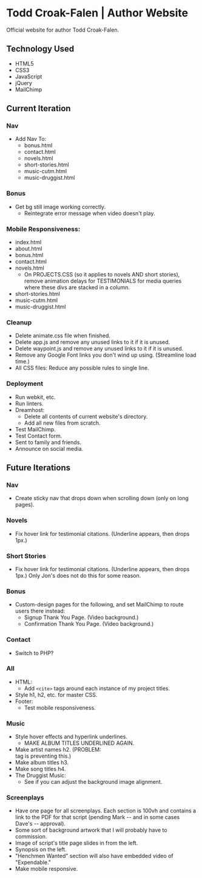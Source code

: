 # Todd Croak-Falen | Author Website
Official website for author Todd Croak-Falen.

## Technology Used

- HTML5
- CSS3
- JavaScript
- jQuery
- MailChimp

## Current Iteration

### Nav

- Add Nav To:
  - bonus.html
  - contact.html
  - novels.html
  - short-stories.html
  - music-cutm.html
  - music-druggist.html

### Bonus

- Get bg still image working correctly.
  - Reintegrate error message when video doesn't play.

### Mobile Responsiveness:

- index.html
- about.html
- bonus.html
- contact.html
- novels.html
  - On PROJECTS.CSS (so it applies to novels AND short stories), remove animation delays for TESTIMONIALS for media queries where these divs are stacked in a column.
- short-stories.html
- music-cutm.html
- music-druggist.html

### Cleanup

- Delete animate.css file when finished.
- Delete app.js and remove any unused links to it if it is unused.
- Delete waypoint.js and remove any unused links to it if it is unused.
- Remove any Google Font links you don't wind up using. (Streamline load time.)
- All CSS files: Reduce any possible rules to single line.

### Deployment

- Run webkit, etc.
- Run linters.
- Dreamhost:
  - Delete all contents of current website's directory.
  - Add all new files from scratch.
- Test MailChimp.
- Test Contact form.
- Sent to family and friends.
- Announce on social media.

## Future Iterations

### Nav

- Create sticky nav that drops down when scrolling down (only on long pages).

### Novels

- Fix hover link for testimonial citations. (Underline appears, then drops 1px.)

### Short Stories

- Fix hover link for testimonial citations. (Underline appears, then drops 1px.) Only Jon's does not do this for some reason.

### Bonus

- Custom-design pages for the following, and set MailChimp to route users there instead:
  - Signup Thank You Page. (Video background.)
  - Confirmation Thank You Page. (Video background.)

### Contact

- Switch to PHP?

### All

- HTML:
  - Add `<cite>` tags around each instance of my project titles.
- Style h1, h2, etc. for master CSS.
- Footer:
  - Test mobile responsiveness.

### Music

- Style hover effects and hyperlink underlines.
  - MAKE ALBUM TITLES UNDERLINED AGAIN.
- Make artist names h2. (PROBLEM: <summary> tag is preventing this.)
- Make album titles h3.
- Make song titles h4.
- The Druggist Music:
  - See if you can adjust the background image alignment.

### Screenplays

- Have one page for all screenplays. Each section is 100vh and contains a link to the PDF for that script (pending Mark -- and in some cases Dave's -- approval).
- Some sort of background artwork that I will probably have to commission.
- Image of script's title page slides in from the left.
- Synopsis on the left.
- "Henchmen Wanted" section will also have embedded video of "Expendable."
- Make mobile responsive.